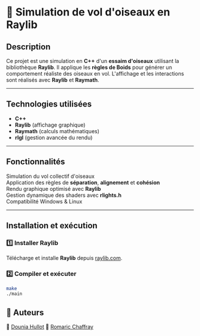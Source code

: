 # 🦜 Simulation de vol d'oiseaux en Raylib

## Description
Ce projet est une simulation en **C++** d'un **essaim d'oiseaux** utilisant la bibliothèque **Raylib**. Il applique les **règles de Boids** pour générer un comportement réaliste des oiseaux en vol. L'affichage et les interactions sont réalisés avec **Raylib** et **Raymath**.

---

## Technologies utilisées
- **C++**
- **Raylib** (affichage graphique)
- **Raymath** (calculs mathématiques)
- **rlgl** (gestion avancée du rendu)

---

## Fonctionnalités
Simulation du vol collectif d'oiseaux  
Application des règles de **séparation**, **alignement** et **cohésion**  
Rendu graphique optimisé avec **Raylib**  
Gestion dynamique des shaders avec **rlights.h**  
Compatibilité Windows & Linux  

---

## Installation et exécution
### 1️⃣ **Installer Raylib**
Télécharge et installe **Raylib** depuis [raylib.com](https://www.raylib.com/).

### 2️⃣ **Compiler et exécuter**
```bash
make
./main
```
## 👥 Auteurs

👤 [Dounia Hullot](https://github.com/Douniahlt)
👤 [Romaric Chaffray](https://github.com/rosignol08)
